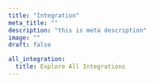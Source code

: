 ```yaml
---
title: "Integration"
meta_title: ""
description: "this is meta description"
image: ""
draft: false

all_integration:
  title: Explore All Integrations
---
```

